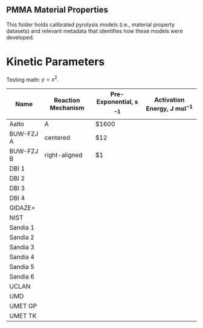 ## PMMA Material Properties

This folder holds calibrated pyrolysis models (i.e., material property datasets) and relevant metadata that identifies how these models were developed.

# Kinetic Parameters

Testing math: $y = x^2$.

| Name      | Reaction Mechanism | Pre-Exponential, s$$^{-1}$$ | Activation Energy, J mol$^{-1}$ |
|---------- |--------------------|---------------------------|---------------------------------|
| Aalto     |  A  | $1600 |
| BUW-FZJ A |    centered   |   $12 |
| BUW-FZJ B | right-aligned |    $1 |
| DBI 1     |
| DBI 2     |
| DBI 3     |
| DBI 4     |
| GIDAZE+   |
| NIST      |
| Sandia 1  |
| Sandia 2  |
| Sandia 3  |
| Sandia 4  |
| Sandia 5  |
| Sandia 6  |
| UCLAN     |
| UMD       |
| UMET GP   |
| UMET TK |


